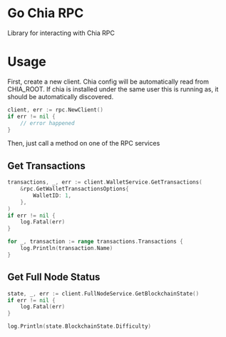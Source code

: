 # Go Chia RPC

Library for interacting with Chia RPC

# Usage

First, create a new client. Chia config will be automatically read from CHIA_ROOT. If chia is installed under the same user this is running as, it should be automatically discovered.

```go
client, err := rpc.NewClient()
if err != nil {
	// error happened
}
```

Then, just call a method on one of the RPC services

## Get Transactions

```go
transactions, _, err := client.WalletService.GetTransactions(
    &rpc.GetWalletTransactionsOptions{
        WalletID: 1,
    },
)
if err != nil {
    log.Fatal(err)
}

for _, transaction := range transactions.Transactions {
    log.Println(transaction.Name)
}
```

## Get Full Node Status

```go
state, _, err := client.FullNodeService.GetBlockchainState()
if err != nil {
    log.Fatal(err)
}

log.Println(state.BlockchainState.Difficulty)
```
